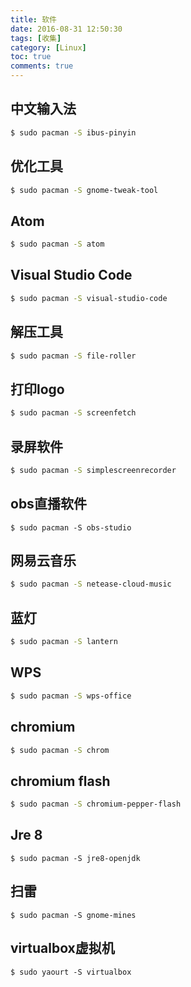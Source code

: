 ```yaml
---
title: 软件
date: 2016-08-31 12:50:30
tags: [收集]
category: [Linux]
toc: true
comments: true
---
```


## 中文输入法

```bash
$ sudo pacman -S ibus-pinyin
```
## 优化工具
```bash
$ sudo pacman -S gnome-tweak-tool
```
## Atom
```bash
$ sudo pacman -S atom
```
## Visual Studio Code
```bash
$ sudo pacman -S visual-studio-code
```
## 解压工具
```bash
$ sudo pacman -S file-roller
```
## 打印logo
```bash
$ sudo pacman -S screenfetch
```
## 录屏软件
```bash
$ sudo pacman -S simplescreenrecorder
```
## obs直播软件
```
$ sudo pacman -S obs-studio
```
## 网易云音乐
```bash
$ sudo pacman -S netease-cloud-music
```
## 蓝灯
```bash
$ sudo pacman -S lantern
```
## WPS
```bash
$ sudo pacman -S wps-office
```
## chromium
```bash
$ sudo pacman -S chrom
```
## chromium flash
```bash
$ sudo pacman -S chromium-pepper-flash
```
## Jre 8
```B 
$ sudo pacman -S jre8-openjdk
```
## 扫雷
```
$ sudo pacman -S gnome-mines
```
## virtualbox虚拟机
```
$ sudo yaourt -S virtualbox
```